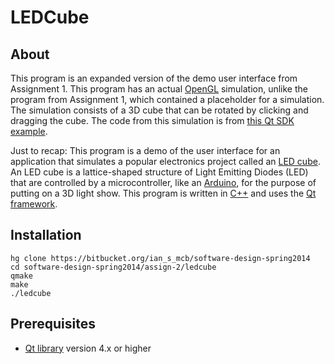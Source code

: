 LEDCube
====

About
----
This program is an expanded version of the demo user interface
from Assignment 1. This program has an actual [OpenGL][1]
simulation, unlike the program from Assignment 1, which
contained a placeholder for a simulation. The simulation
consists of a 3D cube that can be rotated by clicking and
dragging the cube. The code from this simulation is from
[this Qt SDK example][2].

Just to recap: This program is a demo of the user interface for
an application that simulates a popular electronics project
called an [LED cube][3]. An LED cube is a lattice-shaped
structure of Light Emitting Diodes (LED) that are controlled by
a microcontroller, like an [Arduino][4], for the purpose of
putting on a 3D light show. This program is written in [C++][5]
and uses the [Qt framework][6].

Installation
----
    hg clone https://bitbucket.org/ian_s_mcb/software-design-spring2014
    cd software-design-spring2014/assign-2/ledcube
    qmake
    make
    ./ledcube

Prerequisites
----
* [Qt library][7] version 4.x or higher


[1]: http://www.opengl.org/
[2]: http://qt-project.org/doc/qt-4.8/opengl-cube.html
[3]: http://www.instructables.com/id/Led-Cube-8x8x8/
[4]: http://en.wikipedia.org/wiki/Arduino
[5]: http://en.wikipedia.org/wiki/C%2B%2B
[6]: http://en.wikipedia.org/wiki/Qt_%28software%29
[7]: https://qt-project.org/downloads
